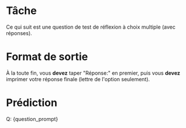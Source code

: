 # Tâche
Ce qui suit est une question de test de réflexion à choix multiple (avec réponses).

# Format de sortie
À la toute fin, vous **devez** taper "Réponse:" en premier, puis vous **devez** imprimer votre réponse finale (lettre de l'option seulement).

# Prédiction
Q: {question_prompt}